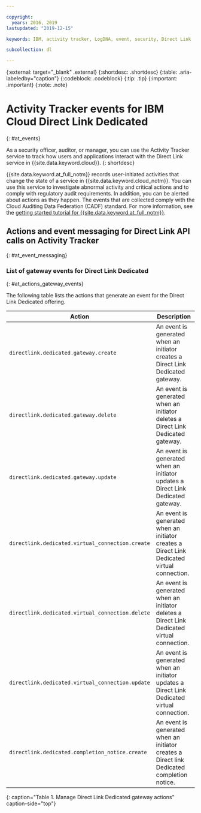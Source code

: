 ```yaml
---

copyright:
  years: 2016, 2019
lastupdated: "2019-12-15"

keywords: IBM, activity tracker, LogDNA, event, security, Direct Link

subcollection: dl

---
```


{:external: target="_blank" .external}
{:shortdesc: .shortdesc}
{:table: .aria-labeledby="caption"}
{:codeblock: .codeblock}
{:tip: .tip}
{:important: .important}
{:note: .note}

# Activity Tracker events for IBM Cloud Direct Link Dedicated
{: #at_events}

As a security officer, auditor, or manager, you can use the Activity Tracker service to track how users and applications interact with the Direct Link service in {{site.data.keyword.cloud}}.
{: shortdesc}

{{site.data.keyword.at_full_notm}} records user-initiated activities that change the state of a service in {{site.data.keyword.cloud_notm}}. You can use this service to investigate abnormal activity and critical actions and to comply with regulatory audit requirements. In addition, you can be alerted about actions as they happen. The events that are collected comply with the Cloud Auditing Data Federation (CADF) standard. For more information, see the [getting started tutorial for {{site.data.keyword.at_full_notm}}](/docs/Activity-Tracker-with-LogDNA?topic=logdnaat-getting-started#getting-started).

## Actions and event messaging for Direct Link API calls on Activity Tracker
{: #at_event_messaging}

### List of gateway events for Direct Link Dedicated
{: #at_actions_gateway_events}

The following table lists the actions that generate an event for the Direct Link Dedicated offering.


| Action                      | Description |
|-----------------------------|---------|
| `directlink.dedicated.gateway.create`   | An event is generated when an initiator creates a Direct Link Dedicated gateway. |
| `directlink.dedicated.gateway.delete`     | An event is generated when an initiator deletes a Direct Link Dedicated gateway. |
| `directlink.dedicated.gateway.update`   | An event is generated when an initiator updates a Direct Link Dedicated gateway. |
| `directlink.dedicated.virtual_connection.create`   | An event is generated when an initiator creates a Direct Link Dedicated virtual connection. |
| `directlink.dedicated.virtual_connection.delete`     | An event is generated when an initiator deletes a Direct Link Dedicated virtual connection. |
| `directlink.dedicated.virtual_connection.update`  | An event is generated when an initiator updates a Direct Link Dedicated virtual connection. |
| `directlink.dedicated.completion_notice.create`    | An event is generated when an initiator creates a Direct link Dedicated completion notice. |
{: caption="Table 1. Manage Direct Link Dedicated gateway actions" caption-side="top"}
